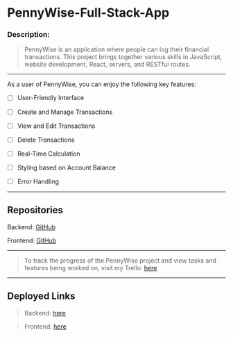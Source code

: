 # PennyWise-Full-Stack-App

### Description:

> PennyWise is an application where people can log their financial transactions. This project brings together various skills in JavaScript, website development, React, servers, and RESTful routes.

---

As a user of PennyWise, you can enjoy the following key features:

- [ ] User-Friendly Interface

- [ ] Create and Manage Transactions

- [ ] View and Edit Transactions

- [ ] Delete Transactions

- [ ] Real-Time Calculation

- [ ] Styling based on Account Balance

- [ ] Error Handling

---

## Repositories 

 Backend: [GitHub](https://github.com/Nicolercc/project-budgeting-app-BE)

 Frontend: [GitHub](https://github.com/Nicolercc/project-budgeting-app-FE)

---

> To track the progress of the PennyWise project and view tasks and features being worked on, visit my Trello:
>  [here](https://trello.com/b/SEp1dri4/budgeting-app-project-management)

---

## Deployed Links

> Backend: [here](https://budget-app-be.onrender.com/transactions)

> Frontend: [here](https://beamish-lokum-053497.netlify.app/)



